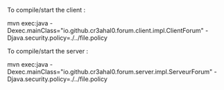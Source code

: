 To compile/start the client :

mvn exec:java -Dexec.mainClass="io.github.cr3ahal0.forum.client.impl.ClientForum" -Djava.security.policy=./../file.policy

To compile/start the server :

mvn exec:java -Dexec.mainClass="io.github.cr3ahal0.forum.server.impl.ServeurForum" -Djava.security.policy=./../file.policy